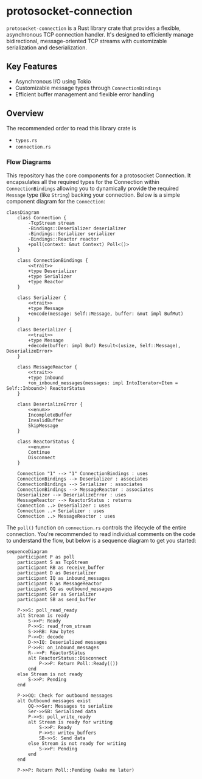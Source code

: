 # protosocket-connection

`protosocket-connection` is a Rust library crate that provides a flexible, asynchronous TCP connection handler. It's designed to efficiently manage bidirectional, message-oriented TCP streams with customizable serialization and deserialization.

## Key Features
- Asynchronous I/O using Tokio
- Customizable message types through `ConnectionBindings`
- Efficient buffer management and flexible error handling

## Overview

The recommended order to read this library crate is

- `types.rs`
- `connection.rs`

### Flow Diagrams

This repository has the core components for a protosocket Connection. It encapsulates all the required types for the 
Connection within `ConnectionBindings` allowing you to dynamically provide the required `Message` type (like `String`) backing your connection. Below is a simple component diagram for the `Connection`:

```mermaid
classDiagram
    class Connection {
        -TcpStream stream
        -Bindings::Deserializer deserializer
        -Bindings::Serializer serializer
        -Bindings::Reactor reactor
        +poll(context: &mut Context) Poll<()>
    }

    class ConnectionBindings {
        <<trait>>
        +type Deserializer
        +type Serializer
        +type Reactor
    }

    class Serializer {
        <<trait>>
        +type Message
        +encode(message: Self::Message, buffer: &mut impl BufMut)
    }

    class Deserializer {
        <<trait>>
        +type Message
        +decode(buffer: impl Buf) Result<(usize, Self::Message), DeserializeError>
    }

    class MessageReactor {
        <<trait>>
        +type Inbound
        +on_inbound_messages(messages: impl IntoIterator<Item = Self::Inbound>) ReactorStatus
    }

    class DeserializeError {
        <<enum>>
        IncompleteBuffer
        InvalidBuffer
        SkipMessage
    }

    class ReactorStatus {
        <<enum>>
        Continue
        Disconnect
    }

    Connection "1" --> "1" ConnectionBindings : uses
    ConnectionBindings --> Deserializer : associates
    ConnectionBindings --> Serializer : associates
    ConnectionBindings --> MessageReactor : associates
    Deserializer --> DeserializeError : uses
    MessageReactor --> ReactorStatus : returns
    Connection ..> Deserializer : uses
    Connection ..> Serializer : uses
    Connection ..> MessageReactor : uses
```

The `poll()` function on `connection.rs` controls the lifecycle of the entire connection. You're recommended to read individual comments on the code to understand the flow, but below is a sequence diagram to get you started:

```mermaid
sequenceDiagram
    participant P as poll
    participant S as TcpStream
    participant RB as receive_buffer
    participant D as Deserializer
    participant IQ as inbound_messages
    participant R as MessageReactor
    participant OQ as outbound_messages
    participant Ser as Serializer
    participant SB as send_buffer

    P->>S: poll_read_ready
    alt Stream is ready
        S->>P: Ready
        P->>S: read_from_stream
        S->>RB: Raw bytes
        P->>D: decode
        D->>IQ: Deserialized messages
        P->>R: on_inbound_messages
        R-->>P: ReactorStatus
        alt ReactorStatus::Disconnect
            P->>P: Return Poll::Ready(())
        end
    else Stream is not ready
        S->>P: Pending
    end

    P->>OQ: Check for outbound messages
    alt Outbound messages exist
        OQ->>Ser: Messages to serialize
        Ser->>SB: Serialized data
        P->>S: poll_write_ready
        alt Stream is ready for writing
            S->>P: Ready
            P->>S: writev_buffers
            SB->>S: Send data
        else Stream is not ready for writing
            S->>P: Pending
        end
    end

    P->>P: Return Poll::Pending (wake me later)
```
